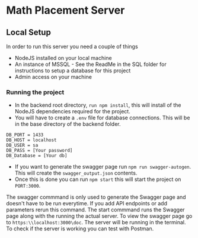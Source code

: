# Math Placement Server
## Local Setup 
In order to run this server you need a couple of things 
- NodeJS installed on your local machine
- An instance of MSSQL - See the ReadMe in the SQL folder for instructions to setup a database for this project
- Admin access on your machine

### Running the project
- In the backend root directory, ```run npm install```, this will install of the NodeJS dependencies required for the project.
- You will have to create a ```.env``` file for database connections. This will be in the base directory of the backend folder. 
```
DB_PORT = 1433
DB_HOST = localhost
DB_USER = sa
DB_PASS = [Your password]
DB_Database = [Your db]
```
- If you want to generate the swagger page run ```npm run swagger-autogen```. This will create the ```swagger_output.json``` contents.
- Once this is done you can run ```npm start``` this will start the project on ```PORT:3000```. 

The swagger commmand is only used to generate the Swagger page and doesn't have to be run everytime. If you add API endpoints or add parameters rerun this command. The start commmand runs the Swagger page along with the running the actual server. To view the swagger page go to ```https:\\localhost:3000\doc```. The server will be running in the terminal. To check if the server is working you can test with Postman.

